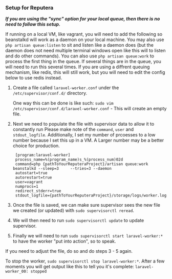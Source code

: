 ### Setup for Reputera
__*If you are using the "sync" option for your local queue, then there is no need to follow this setup.*__

If running on a local VM, like vagrant, you will need to add the following so beanstalkd will work as a daemon on your local machine. You may also use ```php artisan queue:listen``` to sit and listen like a daemon does (but the daemon does not need multiple terminal windows open like this will to listen and do other commands). You can also use ```php artisan queue:work``` to process the first thing in the queue. If several things are in the queue, you will need to run this several times. If you are using a diffrent queuing mechanism, like redis, this will still work, but you will need to edit the config below to use redis instead.

1. Create a file called ```laravel-worker.conf``` under the ```/etc/supervisor/conf.d/``` directory.

    One way this can be done is like such: ```sudo vim /etc/supervisor/conf.d/laravel-worker.conf``` - This will create an empty file.

2. Next we need to populate the file with supervisor data to allow it to constantly run Please make note of the ```command```, ```user``` and ```stdout_logfile```. Additionally, I set my number of prcoesses to a low number because I set this up in a VM. A Larger number may be a better choice for production.

        [program:laravel-worker]
        process_name=%(program_name)s_%(process_num)02d
        command=php {pathToYourReputeraProject}/artisan queue:work beanstalkd --sleep=3     --tries=3 --daemon
        autostart=true
        autorestart=true
        user=vagrant
        numprocs=1
        redirect_stderr=true
        stdout_logfile={pathToYourReputeraProject}/storage/logs/worker.log


3. Once the file is saved, we can make sure supervisor sees the new file we created (or updated) with ```sudo supervisorctl reread```.

4. We will then need to run ```sudo supervisorctl update``` to update supervisor.

5. Finally we will need to run ```sudo supervisorctl start laravel-worker:*``` to have the worker "put into action", so to speak.

If you need to adjust the file, do so and do steps 3 - 5 again.

To stop the worker, ```sudo supervisorctl stop laravel-worker:*```. After a few moments you will get output like this to tell you it's complete: ```laravel-worker_00: stopped```
